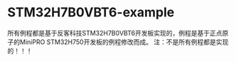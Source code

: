 # STM32H7B0VBT6-example
所有例程都是基于反客科技STM32H7B0VBT6开发板实现的，例程是基于正点原子的MiniPRO STM32H750开发板的例程修改而成。
注：不是所有例程都是实现的！！！
